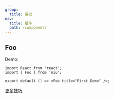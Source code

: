 ```yaml
---
group:
  title: 基础
nav:
  title: 组件
  path: /components
---
```


## Foo

Demo:

```tsx
import React from 'react';
import { Foo } from 'niu';

export default () => <Foo title="First Demo" />;
```

[更多技巧](https://d.umijs.org/guide/demo-principle)
